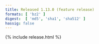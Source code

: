 ```yaml
---
title: Released 1.13.0 (feature release)
formats: [ 'bz2' ]
digest:  [ 'md5', 'sha1', 'sha512' ]
hassig: false
---
```

{% include release.html %}
